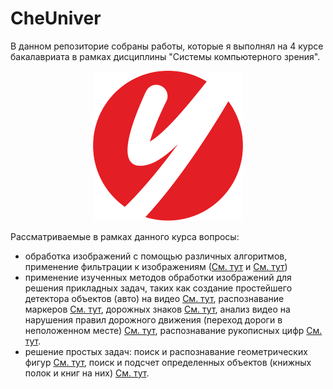 # CheUniver
 
В данном репозиторие собраны работы, которые я выполнял на 4 курсе бакалавриата в рамках дисциплины "Системы компьютерного зрения". 

<p align="center">
  <img width="240" height="240"  src="https://github.com/1rmu/CheUniver/blob/main/img/Che.png">
</p>

Рассматриваемые в рамках данного курса вопросы: 
- обработка изображений с помощью различных алгоритмов, применение фильтрации к изображениям ([См. тут](./Image_Processing) и [См. тут](./PracticeTasks/Task_1))
- применение изученных методов обработки изображений для решения прикладных задач, таких как создание простейшего детектора объектов (авто) на видео [См. тут](./Lab_MachineVision/Lab1), распознавание маркеров [См. тут](./Lab_MachineVision/Lab2), дорожных знаков [См. тут](./Lab_MachineVision/Lab3), анализ видео на нарушения правил дорожного движения (переход дороги в неположенном месте) [См. тут](./Lab_MachineVision/Lab4), распознавание рукописных цифр [См. тут](./Lab_MachineVision/Lab5).
- решение простых задач: поиск и распознавание геометрических фигур [См. тут](./PracticeTasks/Task_2), поиск и подсчет определенных объектов (книжных полок и книг на них) [См. тут](./PracticeTasks/Task_3).
